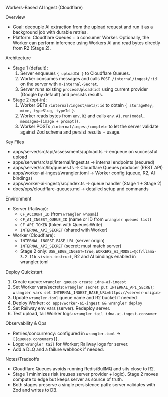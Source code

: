 Workers-Based AI Ingest (Cloudflare)

Overview
- Goal: decouple AI extraction from the upload request and run it as a background job with durable retries.
- Platform: Cloudflare Queues + a consumer Worker. Optionally, the Worker can perform inference using Workers AI and read bytes directly from R2 (Stage 2).

Architecture
- Stage 1 (default):
  1) Server enqueues `{ uploadId }` to Cloudflare Queues.
  2) Worker consumes messages and calls `POST /internal/ingest/:id` on the server with `X-Internal-Secret`.
  3) Server runs existing `processUpload(id)` using current provider (Google by default) and persists results.
- Stage 2 (opt-in):
  1) Worker GETs `/internal/ingest/meta/:id` to obtain `{ storageKey, mime, typeSlug, typeId }`.
  2) Worker reads bytes from `env.R2` and calls `env.AI.run(model, messages=[image + prompt])`.
  3) Worker POSTs `/internal/ingest/complete` to let the server validate against Zod schema and persist results + usage.

Key Files
- apps/server/src/api/assessments/upload.ts → enqueue on successful upload
- apps/server/src/api/internal/ingest.ts → internal endpoints (secured)
- apps/server/src/lib/queues.ts → Cloudflare Queues producer (REST API)
- apps/worker-ai-ingest/wrangler.toml → Worker config (queue, R2, AI bindings)
- apps/worker-ai-ingest/src/index.ts → queue handler (Stage 1 + Stage 2)
- docs/ops/cloudflare-queues.md → detailed setup and commands

Environment
- Server (Railway):
  - `CF_ACCOUNT_ID` (from `wrangler whoami`)
  - `CF_AI_INGEST_QUEUE_ID` (name or ID from `wrangler queues list`)
  - `CF_API_TOKEN` (token with Queues:Write)
  - `INTERNAL_API_SECRET` (shared with Worker)
- Worker (Cloudflare):
  - `INTERNAL_INGEST_BASE_URL` (server origin)
  - `INTERNAL_API_SECRET` (secret; must match server)
  - Stage 2 only: `USE_EDGE_INGEST=true`, `WORKERS_AI_MODEL=@cf/llama-3.2-11b-vision-instruct`, R2 and AI bindings enabled in wrangler.toml

Deploy Quickstart
1) Create queue: `wrangler queues create idna-ai-ingest`
2) Set Worker vars/secrets: `wrangler secret put INTERNAL_API_SECRET`; `wrangler vars set INTERNAL_INGEST_BASE_URL=https://<server-origin>`
3) Update `wrangler.toml` queue name and R2 bucket if needed
4) Deploy Worker: `cd apps/worker-ai-ingest && wrangler deploy`
5) Set Railway env vars (server). Redeploy server.
6) Test upload, tail Worker logs: `wrangler tail idna-ai-ingest-consumer`

Observability & Ops
- Retries/concurrency: configured in `wrangler.toml` → `[[queues.consumers]]`.
- Logs: `wrangler tail` for Worker; Railway logs for server.
- Add a DLQ and a failure webhook if needed.

Notes/Tradeoffs
- Cloudflare Queues avoids running Redis/BullMQ and sits close to R2.
- Stage 1 minimizes risk (reuses server provider + logic). Stage 2 moves compute to edge but keeps server as source of truth.
- Both stages preserve a single persistence path: server validates with Zod and writes to DB.

